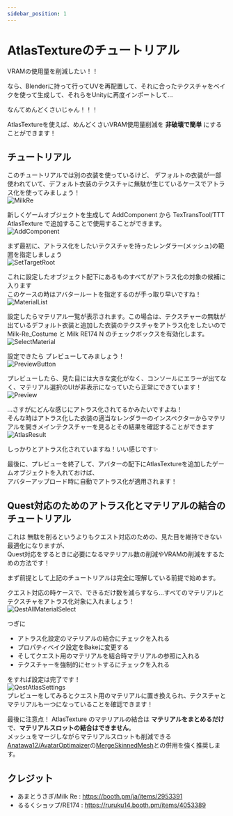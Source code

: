 ```yaml
---
sidebar_position: 1
---
```


# AtlasTextureのチュートリアル

VRAMの使用量を削減したい！！

なら、Blenderに持って行ってUVを再配置して、それに合ったテクスチャをベイクを使って生成して、それらをUnityに再度インポートして...

なんてめんどくさいじゃん！！！

AtlasTextureを使えば、めんどくさいVRAM使用量削減を __非破壊で簡単__ にすることができます！

## チュートリアル

このチュートリアルでは別の衣装を使っているけど、
デフォルトの衣装が一部使われていて、デフォルト衣装のテクスチャに無駄が生じているケースでアトラス化を使ってみましょう！  
![MilkRe](img/at-MilkRe.png)

新しくゲームオブジェクトを生成して AddComponent から TexTransTool/TTT AtlasTexture で追加することで使用することができます。  
![AddComponent](img/at-AddComponent.png)

まず最初に、アトラス化をしたいテクスチャを持ったレンダラー(メッシュ)の範囲を指定しましょう  
![SetTargetRoot](img/at-SetTargetRoot.png)

これに設定したオブジェクト配下にあるものすべてがアトラス化の対象の候補に入ります  
このケースの時はアバタールートを指定するのが手っ取り早いですね！  
![MaterialList](img/at-MaterialList.png)

設定したらマテリアル一覧が表示されます。この場合は、テクスチャーの無駄が出ているデフォルト衣装と追加した衣装のテクスチャをアトラス化をしたいので  
Milk-Re_Costume と Milk RE174 N のチェックボックスを有効化します。  
![SelectMaterial](img/at-SelectMaterial.png)

設定できたら プレビューしてみましょう！  
![PreviewButton](img/at-PreviewButton.png)

プレビューしたら、見た目には大きな変化がなく、コンソールにエラーが出てなく、マテリアル選択のUIが非表示になっていたら正常にできています！
![Preview](img/at-Preview.png)

...さすがにどんな感じにアトラス化されてるかみたいですよね！  
そんな時はアトラス化した衣装の適当なレンダラーのインスペクターからマテリアルを開きメインテクスチャーを見るとその結果を確認することができます  
![AtlasResult](img/at-AtlasResult.png)

しっかりとアトラス化されていますね！いい感じです✨

最後に、プレビューを終了して、アバターの配下にAtlasTextureを追加したゲームオブジェクトを入れておけば、  
アバターアップロード時に自動でアトラス化が適用されます！

## Quest対応のためのアトラス化とマテリアルの結合のチュートリアル

これは 無駄を削るというよりもクエスト対応のための、見た目を維持できない最適化になりますが、  
Quest対応をするときに必要になるマテリアル数の削減やVRAMの削減をするための方法です！

まず前提として上記のチュートリアルは完全に理解している前提で始めます。

クエスト対応の時ケースで、できるだけ数を減らすなら...すべてのマテリアルとテクスチャをアトラス化対象に入れましょう！  
![QestAllMaterialSelect](img/at-QestAllMaterialSelect.png)

つぎに

- アトラス化設定のマテリアルの結合にチェックを入れる
- プロパティベイク設定をBakeに変更する
- そしてクエスト用のマテリアルを結合時マテリアルの参照に入れる
- テクスチャーを強制的にセットするにチェックを入れる

をすれば設定は完了です！  
![QestAtlasSettings](img/at-QestAtlasSettings.png)  
プレビューをしてみるとクエスト用のマテリアルに置き換えられ、テクスチャとマテリアルも一つになっていることを確認できます！

最後に注意点！  AtlasTexture のマテリアルの結合は __マテリアルをまとめるだけ__ で、__マテリアルスロットの結合はできません__。  
メッシュをマージしながらマテリアルスロットも削減できる[Anatawa12/AvatarOptimaizer](https://github.com/anatawa12/AvatarOptimizer)の[MergeSkinnedMesh](https://vpm.anatawa12.com/avatar-optimizer/ja/docs/reference/merge-skinned-mesh/)との併用を強く推奨します。

## クレジット

- あまとうさぎ/Milk Re : https://booth.pm/ja/items/2953391
- るるくショップ/RE174 : https://ruruku14.booth.pm/items/4053389
